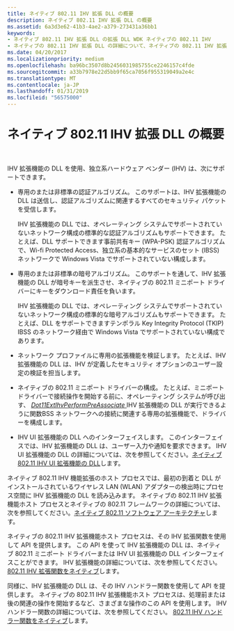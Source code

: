 ```yaml
---
title: ネイティブ 802.11 IHV 拡張 DLL の概要
description: ネイティブ 802.11 IHV 拡張 DLL の概要
ms.assetid: 6a3d3e62-41b3-4ae2-a379-273431a36bb1
keywords:
- ネイティブ 802.11 IHV 拡張 DLL の拡張 DLL WDK ネイティブの 802.11 IHV
- ネイティブの 802.11 IHV 拡張 DLL の詳細について、ネイティブの 802.11 IHV 拡張機能の DLL WDK
ms.date: 04/20/2017
ms.localizationpriority: medium
ms.openlocfilehash: ba96bc3507d8b2456031985755ce2246157c4fde
ms.sourcegitcommit: a33b7978e22d5bb9f65ca7056f955319049a2e4c
ms.translationtype: MT
ms.contentlocale: ja-JP
ms.lasthandoff: 01/31/2019
ms.locfileid: "56575000"
---
```

# <a name="native-80211-ihv-extensions-dll-overview"></a>ネイティブ 802.11 IHV 拡張 DLL の概要




 

IHV 拡張機能の DLL を使用、独立系ハードウェア ベンダー (IHV) は、次にサポートできます。

-   専用のまたは非標準の認証アルゴリズム。 このサポートは、IHV 拡張機能の DLL は送信し、認証アルゴリズムに関連するすべてのセキュリティ パケットを受信します。

    IHV 拡張機能の DLL では、オペレーティング システムでサポートされていないネットワーク構成の標準的な認証アルゴリズムもサポートできます。 たとえば、DLL サポートできます事前共有キー (WPA-PSK) 認証アルゴリズムで、Wi-fi Protected Access、独立系の基本的なサービスのセット (IBSS) ネットワークで Windows Vista でサポートされていない構成します。

-   専用のまたは非標準の暗号アルゴリズム。 このサポートを通して、IHV 拡張機能の DLL が暗号キーを派生させ、ネイティブの 802.11 ミニポート ドライバーにキーをダウンロード責任を負います。

    IHV 拡張機能の DLL では、オペレーティング システムでサポートされていないネットワーク構成の標準的な暗号アルゴリズムもサポートできます。 たとえば、DLL をサポートできますテンポラル Key Integrity Protocol (TKIP) IBSS のネットワーク経由で Windows Vista でサポートされていない構成であります。

-   ネットワーク プロファイルに専用の拡張機能を検証します。 たとえば、IHV 拡張機能の DLL は、IHV が定義したセキュリティ オプションのユーザー設定の検証を担当します。

-   ネイティブの 802.11 ミニポート ドライバーの構成。 たとえば、ミニポート ドライバーで接続操作を開始する前に、オペレーティング システムが呼び出す、 [ *Dot11ExtIhvPerformPreAssociate* ](https://msdn.microsoft.com/library/windows/hardware/ff547499) IHV 拡張機能の DLL が実行できるように関数BSS ネットワークへの接続に関連する専用の拡張機能で、ドライバーを構成します。

-   IHV UI 拡張機能の DLL へのインターフェイスします。 このインターフェイスでは、IHV 拡張機能の DLL は、ユーザー入力や通知を要求できます。 IHV UI 拡張機能の DLL の詳細については、次を参照してください。[ネイティブ 802.11 IHV UI 拡張機能の DLL](native-802-11-ihv-ui-extensions-dll2.md)します。

ネイティブ 802.11 IHV 機能拡張のホスト プロセスでは、最初の到着と DLL がインストールされているワイヤレス LAN (WLAN) アダプターの検出時にプロセス空間に IHV 拡張機能の DLL を読み込みます。 ネイティブの 802.11 IHV 拡張機能ホスト プロセスとネイティブの 802.11 フレームワークの詳細については、次を参照してください。[ネイティブ 802.11 ソフトウェア アーキテクチャ](native-802-11-software-architecture.md)します。

ネイティブの 802.11 IHV 拡張機能ホスト プロセスは、その IHV 拡張関数を使用して API を提供します。 この API を使って IHV 拡張機能の DLL は、ネイティブ 802.11 ミニポート ドライバーまたは IHV UI 拡張機能の DLL インターフェイスことができます。 IHV 拡張機能の詳細については、次を参照してください。 [802.11 IHV 拡張関数をネイティブ](https://msdn.microsoft.com/library/windows/hardware/ff560609)します。

同様に、IHV 拡張機能の DLL は、その IHV ハンドラー関数を使用して API を提供します。 ネイティブの 802.11 IHV 拡張機能ホスト プロセスは、処理前または後の関連の操作を開始するなど、さまざまな操作のこの API を使用します。 IHV ハンドラー関数の詳細については、次を参照してください。 [802.11 IHV ハンドラー関数をネイティブ](https://msdn.microsoft.com/library/windows/hardware/ff560627)します。

 

 





